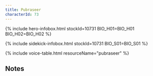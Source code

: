 ```yaml
---
title: Pubraseer
characterId: 73
---
```


{% include hero-infobox.html stockId=10731 BIO_H01=BIO_H01 BIO_H02=BIO_H02 %}

{% include sidekick-infobox.html stockId=10731 BIO_S01=BIO_S01 %}

{% include voice-table.html resourceName="pubraseer"
%}

## Notes
